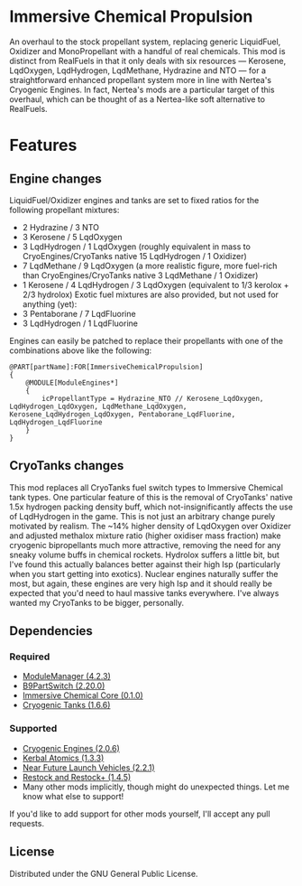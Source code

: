 # Immersive Chemical Propulsion
An overhaul to the stock propellant system, replacing generic LiquidFuel, Oxidizer and MonoPropellant with a handful of real chemicals.
This mod is distinct from RealFuels in that it only deals with six resources — Kerosene, LqdOxygen, LqdHydrogen, LqdMethane, Hydrazine and NTO — for a straightforward enhanced propellant system more in line with Nertea's Cryogenic Engines. In fact, Nertea's mods are a particular target of this overhaul, which can be thought of as a Nertea-like soft alternative to RealFuels.

# Features
## Engine changes
LiquidFuel/Oxidizer engines and tanks are set to fixed ratios for the following propellant mixtures:
 - 2 Hydrazine / 3 NTO
 - 3 Kerosene / 5 LqdOxygen
 - 3 LqdHydrogen / 1 LqdOxygen (roughly equivalent in mass to CryoEngines/CryoTanks native 15 LqdHydrogen / 1 Oxidizer)
 - 7 LqdMethane / 9 LqdOxygen (a more realistic figure, more fuel-rich than CryoEngines/CryoTanks native 3 LqdMethane / 1 Oxidizer)
 - 1 Kerosene / 4 LqdHydrogen / 3 LqdOxygen (equivalent to 1/3 kerolox + 2/3 hydrolox)
Exotic fuel mixtures are also provided, but not used for anything (yet):
 - 3 Pentaborane / 7 LqdFluorine
 - 3 LqdHydrogen / 1 LqdFluorine

Engines can easily be patched to replace their propellants with one of the combinations above like the following:
```
@PART[partName]:FOR[ImmersiveChemicalPropulsion]
{
    @MODULE[ModuleEngines*]
    {
        icPropellantType = Hydrazine_NTO // Kerosene_LqdOxygen, LqdHydrogen_LqdOxygen, LqdMethane_LqdOxygen, Kerosene_LqdHydrogen_LqdOxygen, Pentaborane_LqdFluorine, LqdHydrogen_LqdFluorine
    }
}
```
## CryoTanks changes
This mod replaces all CryoTanks fuel switch types to Immersive Chemical tank types. One particular feature of this is the removal of CryoTanks' native 1.5x hydrogen packing density buff, which not-insignificantly affects the use of LqdHydrogen in the game. This is not just an arbitrary change purely motivated by realism. The ~14% higher density of LqdOxygen over Oxidizer and adjusted methalox mixture ratio (higher oxidiser mass fraction) make cryogenic bipropellants much more attractive, removing the need for any sneaky volume buffs in chemical rockets. Hydrolox suffers a little bit, but I've found this actually balances better against their high Isp (particularly when you start getting into exotics). Nuclear engines naturally suffer the most, but again, these engines are very high Isp and it should really be expected that you'd need to haul massive tanks everywhere. I've always wanted my CryoTanks to be bigger, personally.

## Dependencies
### Required
- [ModuleManager (4.2.3)](https://github.com/sarbian/ModuleManager)
- [B9PartSwitch (2.20.0)](https://github.com/blowfishpro/B9PartSwitch)
- [Immersive Chemical Core (0.1.0)](https://github.com/CharleRoger/ImmersiveChemicalCore)
- [Cryogenic Tanks (1.6.6)](https://github.com/post-kerbin-mining-corporation/CryoTanks)
### Supported
- [Cryogenic Engines (2.0.6)](https://github.com/post-kerbin-mining-corporation/CryoEngines)
- [Kerbal Atomics (1.3.3)](https://github.com/post-kerbin-mining-corporation/KerbalAtomics)
- [Near Future Launch Vehicles (2.2.1)](https://github.com/post-kerbin-mining-corporation/NearFutureLaunchVehicles)
- [Restock and Restock+ (1.4.5)](https://github.com/PorktoberRevolution/ReStocked)
- Many other mods implicitly, though might do unexpected things. Let me know what else to support!

If you'd like to add support for other mods yourself, I'll accept any pull requests.

## License
Distributed under the GNU General Public License.